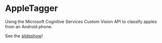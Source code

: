 # AppleTagger
Using the Microsoft Cognitive Services Custom Vision API
to classify apples from an Android phone.

See the [slideshow](https://docs.google.com/presentation/d/1Msqlulh9WOScvP4obqu3y1vYMLusRl9DJkmM9US0l64/edit?usp=sharing)!
